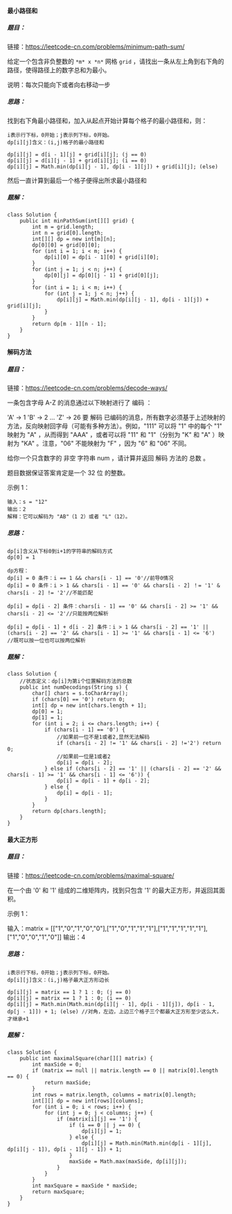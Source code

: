 #### 最小路径和

##### 题目：

链接：https://leetcode-cn.com/problems/minimum-path-sum/

给定一个包含非负整数的 `*m* x *n*` 网格 `grid` ，请找出一条从左上角到右下角的路径，使得路径上的数字总和为最小。

说明：每次只能向下或者向右移动一步

##### 思路：

找到右下角最小路径和，加入从起点开始计算每个格子的最小路径和，则：

```
i表示行下标，0开始；j表示列下标，0开始。
dp[i][j]含义：(i,j)格子的最小路径和

dp[i][j] = d[i - 1][j] + grid[i][j]; (j == 0)
dp[i][j] = d[i][j - 1] + grid[i][j]; (i == 0)
dp[i][j] = Math.min(dp[i][j - 1], dp[i - 1][j]) + grid[i][j]; (else)
```

然后一直计算到最后一个格子便得出所求最小路径和

##### 题解：

```
class Solution {
    public int minPathSum(int[][] grid) {
        int m = grid.length;
        int n = grid[0].length;
        int[][] dp = new int[m][n];
        dp[0][0] = grid[0][0];
        for (int i = 1; i < m; i++) {
            dp[i][0] = dp[i - 1][0] + grid[i][0];
        }
        for (int j = 1; j < n; j++) {
            dp[0][j] = dp[0][j - 1] + grid[0][j];
        }
        for (int i = 1; i < m; i++) {
            for (int j = 1; j < n; j++) {
                dp[i][j] = Math.min(dp[i][j - 1], dp[i - 1][j]) + grid[i][j];
            }
        }
        return dp[m - 1][n - 1];
    }
}
```



#### 解码方法

##### 题目：

链接：https://leetcode-cn.com/problems/decode-ways/

一条包含字母 A-Z 的消息通过以下映射进行了 编码 ：

'A' -> 1
'B' -> 2
...
'Z' -> 26
要 解码 已编码的消息，所有数字必须基于上述映射的方法，反向映射回字母（可能有多种方法）。例如，"111" 可以将 "1" 中的每个 "1" 映射为 "A" ，从而得到 "AAA" ，或者可以将 "11" 和 "1"（分别为 "K" 和 "A" ）映射为 "KA" 。注意，"06" 不能映射为 "F" ，因为 "6" 和 "06" 不同。

给你一个只含数字的 非空 字符串 num ，请计算并返回 解码 方法的 总数 。

题目数据保证答案肯定是一个 32 位 的整数。

示例 1：

```
输入：s = "12"
输出：2
解释：它可以解码为 "AB"（1 2）或者 "L"（12）。
```

##### 思路：

```
dp[i]含义从下标0到i+1的字符串的解码方式
dp[0] = 1

dp方程：
dp[i] = 0 条件：i == 1 && chars[i - 1] == '0'//前导0情况
dp[i] = 0 条件：i > 1 && chars[i - 1] == '0' && chars[i - 2] ！= '1' & chars[i - 2] != '2'//不能匹配

dp[i] = dp[i - 2] 条件：chars[i - 1] == '0' && chars[i - 2] >= '1' && chars[i - 2] <= '2'//只能按两位解析

dp[i] = dp[i - 1] + d[i - 2] 条件：i > 1 && chars[i - 2] == '1' || (chars[i - 2] == '2' && chars[i - 1] >= '1' && chars[i - 1] <= '6')  //既可以按一位也可以按两位解析
```

##### 题解：

```
class Solution {
    //状态定义：dp[i]为第i个位置解码方法的总数
    public int numDecodings(String s) {
        char[] chars = s.toCharArray();
        if (chars[0] == '0') return 0;
        int[] dp = new int[chars.length + 1];
        dp[0] = 1;
        dp[1] = 1;
        for (int i = 2; i <= chars.length; i++) {
            if (chars[i - 1] == '0') {
                //如果前一位不是1或者2,显然无法解码
                if (chars[i - 2] != '1' && chars[i - 2] !='2') return 0;
                //如果前一位是1或者2
                dp[i] = dp[i - 2];
            } else if (chars[i - 2] == '1' || (chars[i - 2] == '2' && chars[i - 1] >= '1' && chars[i - 1] <= '6')) {
                dp[i] = dp[i - 1] + dp[i - 2];
            } else {
                dp[i] = dp[i - 1];
            }
        }
        return dp[chars.length];
    }
}
```



#### 最大正方形

##### 题目：

链接：https://leetcode-cn.com/problems/maximal-square/

在一个由 '0' 和 '1' 组成的二维矩阵内，找到只包含 '1' 的最大正方形，并返回其面积。

示例 1：

输入：matrix = [["1","0","1","0","0"],["1","0","1","1","1"],["1","1","1","1","1"],["1","0","0","1","0"]]
输出：4

##### 思路：

```
i表示行下标，0开始；j表示列下标，0开始。
dp[i][j]含义：(i,j)格子最大正方形边长

dp[i][j] = matrix == 1 ? 1 : 0; (j == 0)
dp[i][j] = matrix == 1 ? 1 : 0; (i == 0)
dp[i][j] = Math.min(Math.min(dp[i][j - 1], dp[i - 1][j]), dp[i - 1, dp[j - 1]]) + 1; (else) //对角，左边，上边三个格子三个都最大正方形至少这么大，才继承+1
```



##### 题解：

```
class Solution {
    public int maximalSquare(char[][] matrix) {
        int maxSide = 0;
        if (matrix == null || matrix.length == 0 || matrix[0].length == 0) {
            return maxSide;
        }
        int rows = matrix.length, columns = matrix[0].length;
        int[][] dp = new int[rows][columns];
        for (int i = 0; i < rows; i++) {
            for (int j = 0; j < columns; j++) {
                if (matrix[i][j] == '1') {
                    if (i == 0 || j == 0) {
                        dp[i][j] = 1;
                    } else {
                        dp[i][j] = Math.min(Math.min(dp[i - 1][j], dp[i][j - 1]), dp[i - 1][j - 1]) + 1;
                    }
                    maxSide = Math.max(maxSide, dp[i][j]);
                }
            }
        }
        int maxSquare = maxSide * maxSide;
        return maxSquare;
    }
}
```

